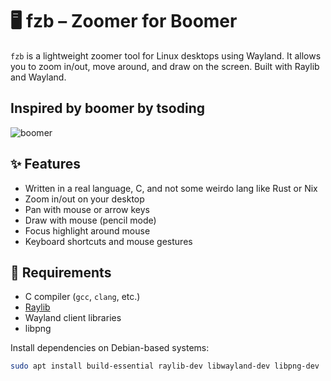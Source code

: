 # 🖥️ fzb – Zoomer for Boomer

`fzb` is a lightweight zoomer tool for Linux desktops using Wayland. It allows you to zoom in/out, move around, and draw on the screen. Built with Raylib and Wayland.

## Inspired by boomer by tsoding

![boomer](https://github.com/tsoding/boomer)

## ✨ Features

- Written in a real language, C, and not some weirdo lang like Rust or Nix  
- Zoom in/out on your desktop  
- Pan with mouse or arrow keys  
- Draw with mouse (pencil mode)  
- Focus highlight around mouse  
- Keyboard shortcuts and mouse gestures  

## 🧰 Requirements

- C compiler (`gcc`, `clang`, etc.)  
- [Raylib](https://www.raylib.com/)  
- Wayland client libraries  
- libpng  

Install dependencies on Debian-based systems:

```bash
sudo apt install build-essential raylib-dev libwayland-dev libpng-dev
